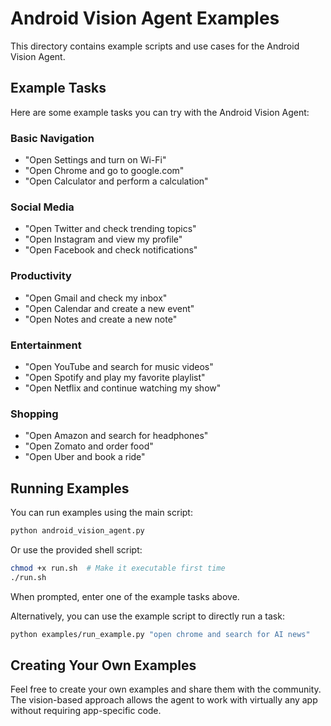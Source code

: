# Android Vision Agent Examples

This directory contains example scripts and use cases for the Android Vision Agent.

## Example Tasks

Here are some example tasks you can try with the Android Vision Agent:

### Basic Navigation

- "Open Settings and turn on Wi-Fi"
- "Open Chrome and go to google.com"
- "Open Calculator and perform a calculation"

### Social Media

- "Open Twitter and check trending topics"
- "Open Instagram and view my profile"
- "Open Facebook and check notifications"

### Productivity

- "Open Gmail and check my inbox"
- "Open Calendar and create a new event"
- "Open Notes and create a new note"

### Entertainment

- "Open YouTube and search for music videos"
- "Open Spotify and play my favorite playlist"
- "Open Netflix and continue watching my show"

### Shopping

- "Open Amazon and search for headphones"
- "Open Zomato and order food"
- "Open Uber and book a ride"

## Running Examples

You can run examples using the main script:

```bash
python android_vision_agent.py
```

Or use the provided shell script:
```bash
chmod +x run.sh  # Make it executable first time
./run.sh
```

When prompted, enter one of the example tasks above.

Alternatively, you can use the example script to directly run a task:

```bash
python examples/run_example.py "open chrome and search for AI news"
```

## Creating Your Own Examples

Feel free to create your own examples and share them with the community. The vision-based approach allows the agent to work with virtually any app without requiring app-specific code.